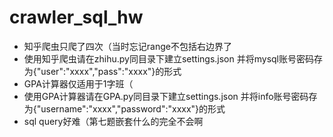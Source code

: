 # crawler_sql_hw
* 知乎爬虫只爬了四次（当时忘记range不包括右边界了
* 使用知乎爬虫请在zhihu.py同目录下建立settings.json 并将mysql账号密码存为{"user":"xxxx","pass":"xxxx"}的形式
* GPA计算器仅适用于1字班（
* 使用GPA计算器请在GPA.py同目录下建立settings.json 并将info账号密码存为{"username":"xxxx","password":"xxxx"}的形式
* sql query好难（第七题嵌套什么的完全不会啊
